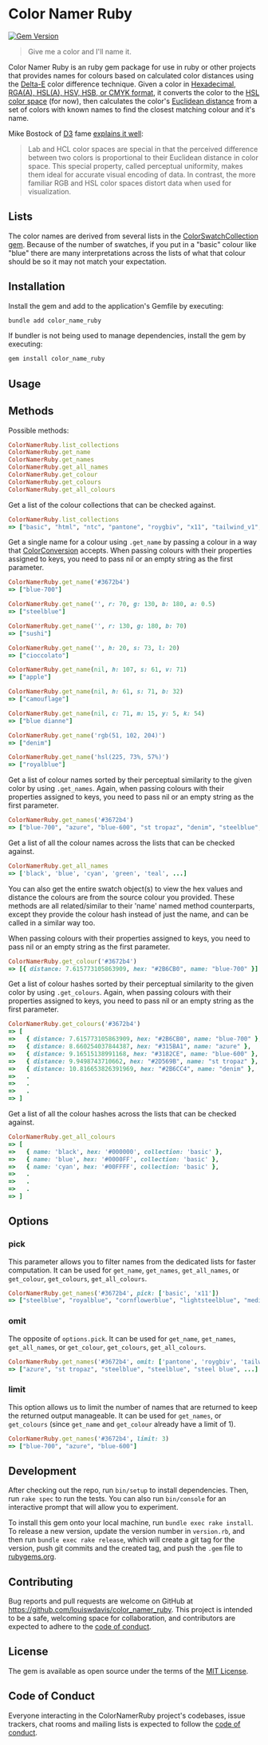 # Color Namer Ruby

[![Gem Version](https://badge.fury.io/rb/color_namer_ruby.svg)](https://badge.fury.io/rb/color_namer_ruby)

> Give me a color and I'll name it.

Color Namer Ruby is an ruby gem package for use in ruby or other projects that provides names for colours based on calculated color distances using the [Delta-E](http://www.colorwiki.com/wiki/Delta_E%3a_The_Color_Difference) color difference technique.
Given a color in [Hexadecimal, RGA(A), HSL(A), HSV, HSB, or CMYK format](https://github.com/devrieda/color_conversion), it converts the color to the [HSL color space](https://en.wikipedia.org/wiki/HSL_and_HSV) (for now),
then calculates the color's [Euclidean distance](https://npmjs.org/package/euclidean-distance) from a set of colors with known names to find the closest matching colour and it's name.

Mike Bostock of [D3](http://d3js.org/) fame [explains it well](https://gist.github.com/mbostock/3014589):

> Lab and HCL color spaces are special in that the perceived difference between two colors is proportional to their Euclidean distance in color space. This special property, called perceptual uniformity, makes them ideal for accurate visual encoding of data. In contrast, the more familiar RGB and HSL color spaces distort data when used for visualization.

## Lists

The color names are derived from several lists in the [ColorSwatchCollection gem](https://github.com/louiswdavis/color_swatch_collection).
Because of the number of swatches, if you put in a "basic" colour like "blue" there are many interpretations across the lists of what that colour should be so it may not match your expectation.

## Installation

Install the gem and add to the application's Gemfile by executing:

```bash
bundle add color_name_ruby
```

If bundler is not being used to manage dependencies, install the gem by executing:

```bash
gem install color_name_ruby
```

## Usage

## Methods

Possible methods:

```ruby
ColorNamerRuby.list_collections
ColorNamerRuby.get_name
ColorNamerRuby.get_names
ColorNamerRuby.get_all_names
ColorNamerRuby.get_colour
ColorNamerRuby.get_colours
ColorNamerRuby.get_all_colours
```

Get a list of the colour collections that can be checked against.

```ruby
ColorNamerRuby.list_collections
=> ["basic", "html", "ntc", "pantone", "roygbiv", "x11", "tailwind_v1", "tailwind_v2", "tailwind_v3", "tailwind_v4"]
```

Get a single name for a colour using `.get_name` by passing a colour in a way that [ColorConversion]((https://github.com/devrieda/color_conversion)) accepts.
When passing colours with their properties assigned to keys, you need to pass nil or an empty string as the first parameter.

```ruby
ColorNamerRuby.get_name('#3672b4')
=> ["blue-700"]

ColorNamerRuby.get_name('', r: 70, g: 130, b: 180, a: 0.5)
=> ["steelblue"]

ColorNamerRuby.get_name('', r: 130, g: 180, b: 70)
=> ["sushi"]

ColorNamerRuby.get_name('', h: 20, s: 73, l: 20)
=> ["cioccolato"]

ColorNamerRuby.get_name(nil, h: 107, s: 61, v: 71)
=> ["apple"]

ColorNamerRuby.get_name(nil, h: 61, s: 71, b: 32)
=> ["camouflage"]

ColorNamerRuby.get_name(nil, c: 71, m: 15, y: 5, k: 54)
=> ["blue dianne"]

ColorNamerRuby.get_name('rgb(51, 102, 204)')
=> ["denim"]

ColorNamerRuby.get_name('hsl(225, 73%, 57%)')
=> ["royalblue"]
```

Get a list of colour names sorted by their perceptual similarity to the given color by using `.get_names`.
Again, when passing colours with their properties assigned to keys, you need to pass nil or an empty string as the first parameter.

```ruby
ColorNamerRuby.get_names('#3672b4')
=> ["blue-700", "azure", "blue-600", "st tropaz", "denim", "steelblue", ...]
```

Get a list of all the colour names across the lists that can be checked against.

```ruby
ColorNamerRuby.get_all_names
=> ['black', 'blue', 'cyan', 'green', 'teal', ...]
```

You can also get the entire swatch object(s) to view the hex values and distance the colours are from the source colour you provided. These methods are all related/similar to their 'name' named method counterparts, except they provide the colour hash instead of just the name, and can be called in a similar way too.

When passing colours with their properties assigned to keys, you need to pass nil or an empty string as the first parameter.

```ruby
ColorNamerRuby.get_colour('#3672b4')
=> [{ distance: 7.615773105863909, hex: "#2B6CB0", name: "blue-700" }]
```

Get a list of colour hashes sorted by their perceptual similarity to the given color by using `.get_colours`.
Again, when passing colours with their properties assigned to keys, you need to pass nil or an empty string as the first parameter.

```ruby
ColorNamerRuby.get_colours('#3672b4')
=> [
=>   { distance: 7.615773105863909, hex: "#2B6CB0", name: "blue-700" },
=>   { distance: 8.660254037844387, hex: "#315BA1", name: "azure" },
=>   { distance: 9.16515138991168, hex: "#3182CE", name: "blue-600" },
=>   { distance: 9.9498743710662, hex: "#2D569B", name: "st tropaz" },
=>   { distance: 10.816653826391969, hex: "#2B6CC4", name: "denim" },
=>   .
=>   .
=>   .
=> ]
```

Get a list of all the colour hashes across the lists that can be checked against.

```ruby
ColorNamerRuby.get_all_colours
=> [
=>   { name: 'black', hex: '#000000', collection: 'basic' },
=>   { name: 'blue', hex: '#0000FF', collection: 'basic' },
=>   { name: 'cyan', hex: '#00FFFF', collection: 'basic' },
=>   .
=>   .
=>   .
=> ]
```

## Options

### pick

This parameter allows you to filter names from the dedicated lists for faster computation.
It can be used for `get_name`, `get_names`, `get_all_names`, or `get_colour`, `get_colours`, `get_all_colours`.

```ruby
ColorNamerRuby.get_names('#3672b4', pick: ['basic', 'x11'])
=> ["steelblue", "royalblue", "cornflowerblue", "lightsteelblue", "mediumturquoise", ...]
```

### omit

The opposite of `options.pick`.
It can be used for `get_name`, `get_names`, `get_all_names`, or `get_colour`, `get_colours`, `get_all_colours`.

```ruby
ColorNamerRuby.get_names('#3672b4', omit: ['pantone', 'roygbiv', 'tailwind_v1'])
=> ["azure", "st tropaz", "steelblue", "steelblue", "steel blue", ...]
```

### limit

This option allows us to limit the number of names that are returned to keep the returned output manageable.
It can be used for `get_names`, or `get_colours` (since `get_name` and  `get_colour` already have a limit of 1).

```ruby
ColorNamerRuby.get_names('#3672b4', limit: 3)
=> ["blue-700", "azure", "blue-600"]
```

###

## Development

After checking out the repo, run `bin/setup` to install dependencies. Then, run `rake spec` to run the tests. You can also run `bin/console` for an interactive prompt that will allow you to experiment.

To install this gem onto your local machine, run `bundle exec rake install`. To release a new version, update the version number in `version.rb`, and then run `bundle exec rake release`, which will create a git tag for the version, push git commits and the created tag, and push the `.gem` file to [rubygems.org](https://rubygems.org).

## Contributing

Bug reports and pull requests are welcome on GitHub at <https://github.com/louiswdavis/color_namer_ruby>. This project is intended to be a safe, welcoming space for collaboration, and contributors are expected to adhere to the [code of conduct](https://github.com/louiswdavis/color_namer_ruby/blob/master/CODE_OF_CONDUCT.md).

## License

The gem is available as open source under the terms of the [MIT License](https://opensource.org/licenses/MIT).

## Code of Conduct

Everyone interacting in the ColorNamerRuby project's codebases, issue trackers, chat rooms and mailing lists is expected to follow the [code of conduct](https://github.com/louiswdavis/color_namer_ruby/blob/master/CODE_OF_CONDUCT.md).
